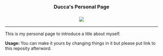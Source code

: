 <div align="center">
    <h3> <strong> Ducca's Personal Page </strong> <h3>
    <img src="https://img.shields.io/github/last-commit/caodoc/caodoc.github.io?style=for-the-badge">
</div>

<hr>

<div align="left">
    <p> This is my personal page to introduce a litle about myself. </p>
    <strong> Usage: </strong> You can make it yours by changing things in it but please put link to this reposity afterword.
</div>